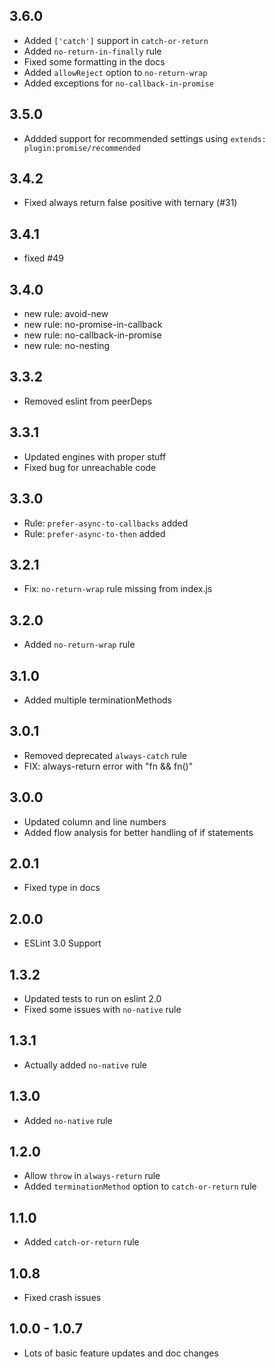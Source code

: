 ## 3.6.0

* Added `['catch']` support in `catch-or-return`
* Added `no-return-in-finally` rule
* Fixed some formatting in the docs
* Added `allowReject` option to `no-return-wrap`
* Added exceptions for `no-callback-in-promise`

## 3.5.0

* Addded support for recommended settings using
  `extends: plugin:promise/recommended`

## 3.4.2

* Fixed always return false positive with ternary (#31)

## 3.4.1

* fixed #49

## 3.4.0

* new rule: avoid-new
* new rule: no-promise-in-callback
* new rule: no-callback-in-promise
* new rule: no-nesting

## 3.3.2

* Removed eslint from peerDeps

## 3.3.1

* Updated engines with proper stuff
* Fixed bug for unreachable code

## 3.3.0

* Rule: `prefer-async-to-callbacks` added
* Rule: `prefer-async-to-then` added

## 3.2.1

* Fix: `no-return-wrap` rule missing from index.js

## 3.2.0

* Added `no-return-wrap` rule

## 3.1.0

* Added multiple terminationMethods

## 3.0.1

* Removed deprecated `always-catch` rule
* FIX: always-return error with "fn && fn()"

## 3.0.0

* Updated column and line numbers
* Added flow analysis for better handling of if statements

## 2.0.1

* Fixed type in docs

## 2.0.0

* ESLint 3.0 Support

## 1.3.2

* Updated tests to run on eslint 2.0
* Fixed some issues with `no-native` rule

## 1.3.1

* Actually added `no-native` rule

## 1.3.0

* Added `no-native` rule

## 1.2.0

* Allow `throw` in `always-return` rule
* Added `terminationMethod` option to `catch-or-return` rule

## 1.1.0

* Added `catch-or-return` rule

## 1.0.8

* Fixed crash issues

## 1.0.0 - 1.0.7

* Lots of basic feature updates and doc changes
